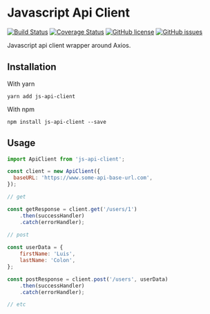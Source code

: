 # Javascript Api Client

[![Build Status](https://travis-ci.org/luisfcolon/js-api-client.svg?branch=master)](https://travis-ci.org/luisfcolon/js-api-client)
[![Coverage Status](https://coveralls.io/repos/github/luisfcolon/js-api-client/badge.svg?branch=master)](https://coveralls.io/github/luisfcolon/js-api-client?branch=master)
[![GitHub license](https://img.shields.io/badge/license-MIT-blue.svg)](https://raw.githubusercontent.com/luisfcolon/js-api-client/master/LICENSE)
[![GitHub issues](https://img.shields.io/github/issues/luisfcolon/js-api-client.svg)](https://github.com/luisfcolon/js-api-client/issues)

Javascript api client wrapper around Axios.

## Installation

With yarn

```
yarn add js-api-client
```

With npm

```
npm install js-api-client --save
```

## Usage

```js
import ApiClient from 'js-api-client';

const client = new ApiClient({
  baseURL: 'https://www.some-api-base-url.com',
});

// get

const getResponse = client.get('/users/1')
    .then(successHandler)
    .catch(errorHandler);

// post
    
const userData = {
    firstName: 'Luis',
    lastName: 'Colon',
};

const postResponse = client.post('/users', userData)
    .then(successHandler)
    .catch(errorHandler);

// etc

```
